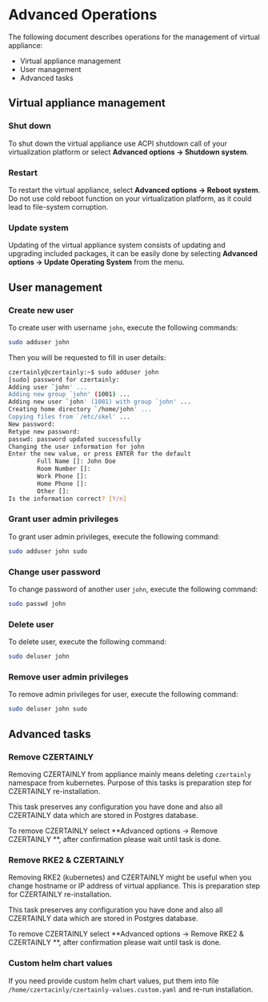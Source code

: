 # Advanced Operations

The following document describes operations for the management of virtual appliance:
- Virtual appliance management
- User management
- Advanced tasks

## Virtual appliance management

### Shut down

To shut down the virtual appliance use ACPI shutdown call of your
virtualization platform or select **Advanced options -> Shutdown
system**.

### Restart

To restart the virtual appliance, select **Advanced options -> Reboot
system**. Do not use cold reboot function on your virtualization
platform, as it could lead to file-system corruption.

### Update system

Updating of the virtual appliance system consists of updating and
upgrading included packages, it can be easily done by selecting
**Advanced options -> Update Operating System** from the menu.

## User management

### Create new user

To create user with username `john`, execute the following commands:
```bash
sudo adduser john
```

Then you will be requested to fill in user details:
```bash
czertainly@czertainly:~$ sudo adduser john
[sudo] password for czertainly:
Adding user `john' ...
Adding new group `john' (1001) ...
Adding new user `john' (1001) with group `john' ...
Creating home directory `/home/john' ...
Copying files from `/etc/skel' ...
New password:
Retype new password:
passwd: password updated successfully
Changing the user information for john
Enter the new value, or press ENTER for the default
        Full Name []: John Doe
        Room Number []:
        Work Phone []:
        Home Phone []:
        Other []:
Is the information correct? [Y/n]
```

### Grant user admin privileges

To grant user admin privileges, execute the following command:
```bash
sudo adduser john sudo
```

### Change user password

To change password of another user `john`, execute the following command:
```bash
sudo passwd john
```

### Delete user

To delete user, execute the following command:
```bash
sudo deluser john
```

### Remove user admin privileges

To remove admin privileges for user, execute the following command:
```bash
sudo deluser john sudo
```

## Advanced tasks

### Remove CZERTAINLY

Removing CZERTAINLY from appliance mainly means deleting `czertainly`
namespace from kubernetes. Purpose of this tasks is preparation step
for CZERTAINLY re-installation.

This task preserves any configuration you have done and also all
CZERTAINLY data which are stored in Postgres database.

To remove CZERTAINLY select **Advanced options -> Remove CZERTAINLY
**, after confirmation please wait until task is done.

### Remove RKE2 & CZERTAINLY

Removing RKE2 (kubernetes) and CZERTAINLY might be useful when you
change hostname or IP address of virtual appliance. This is preparation
step for CZERTAINLY re-installation.

This task preserves any configuration you have done and also all
CZERTAINLY data which are stored in Postgres database.

To remove CZERTAINLY select **Advanced options -> Remove RKE2 & CZERTAINLY
**, after confirmation please wait until task is done.

### Custom helm chart values

If you need provide custom helm chart values, put them into file
`/home/czertacinly/czertainly-values.custom.yaml` and re-run
installation.
